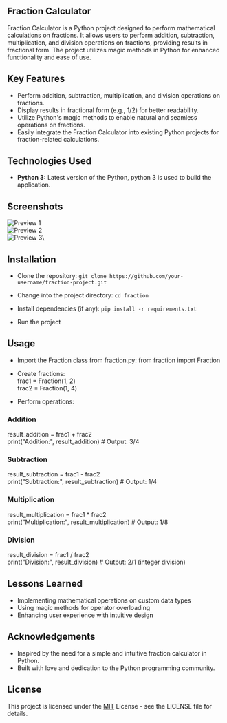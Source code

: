 

## Fraction Calculator

Fraction Calculator is a Python project designed to perform mathematical calculations on fractions. It allows users to perform addition, subtraction, multiplication, and division operations on fractions, providing results in fractional form. The project utilizes magic methods in Python for enhanced functionality and ease of use.


## Key Features
- Perform addition, subtraction, multiplication, and division operations on fractions.
- Display results in fractional form (e.g., 1/2) for better readability.
- Utilize Python's magic methods to enable natural and seamless operations on fractions.
- Easily integrate the Fraction Calculator into existing Python projects for fraction-related calculations.

  
## Technologies Used
- **Python 3:** Latest version of the Python, python 3 is used to build the application.


## Screenshots
![Preview 1](https://github.com/RaghavRD/Fraction-Calculator/assets/108291726/99fb5001-d4c8-4685-befd-fb900586c1ac)\
![Preview 2](https://github.com/RaghavRD/Fraction-Calculator/assets/108291726/77466f9a-11a8-426b-8fa3-66acd57ab0a4)\
![Preview 3](https://github.com/RaghavRD/Fraction-Calculator/assets/108291726/fcf778ad-8fc1-4747-8a57-1c135c914ac4)\


## Installation

- Clone the repository:
    `git clone https://github.com/your-username/fraction-project.git`

- Change into the project directory:
    `cd fraction`

- Install dependencies (if any):
    `pip install -r requirements.txt`

- Run the project


## Usage
- Import the Fraction class from fraction.py:
from fraction import Fraction

- Create fractions:\
frac1 = Fraction(1, 2)\
frac2 = Fraction(1, 4)

- Perform operations:
### Addition
result_addition = frac1 + frac2\
print("Addition:", result_addition)  # Output: 3/4

### Subtraction
result_subtraction = frac1 - frac2\
print("Subtraction:", result_subtraction)  # Output: 1/4

### Multiplication
result_multiplication = frac1 * frac2\
print("Multiplication:", result_multiplication)  # Output: 1/8

### Division
result_division = frac1 / frac2\
print("Division:", result_division)  # Output: 2/1 (integer division)


## Lessons Learned
- Implementing mathematical operations on custom data types
- Using magic methods for operator overloading
- Enhancing user experience with intuitive design


## Acknowledgements
- Inspired by the need for a simple and intuitive fraction calculator in Python.
- Built with love and dedication to the Python programming community.

  
## License
This project is licensed under the [MIT](https://choosealicense.com/licenses/mit/) License - see the LICENSE file for details.
